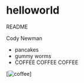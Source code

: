 # helloworld
README

Cody Newman
- pancakes
- gummy worms
- COFFEE COFFEE COFFEE

[![coffee](http://www.yourbroadwaygenius.com/wp-content/uploads/2016/10/coffee.jpg)]
